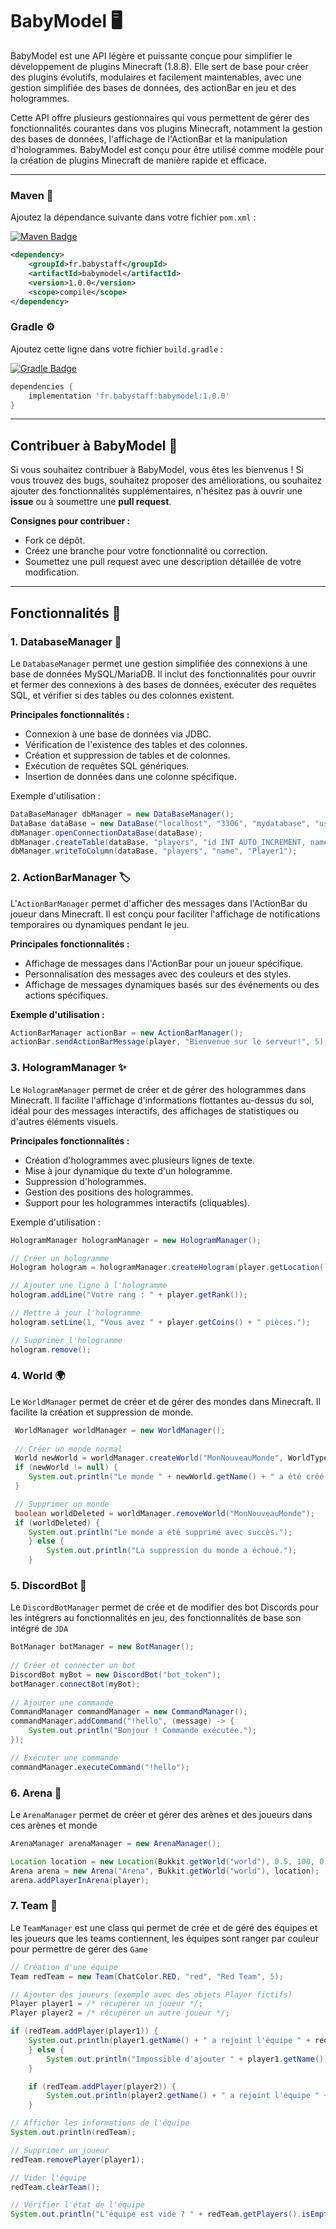 # BabyModel 🖥️

BabyModel est une API légère et puissante conçue pour simplifier le développement de plugins Minecraft (1.8.8). Elle sert de base pour créer des plugins évolutifs, modulaires et facilement maintenables, avec une gestion simplifiée des bases de données, des actionBar en jeu et des hologrammes.

Cette API offre plusieurs gestionnaires qui vous permettent de gérer des fonctionnalités courantes dans vos plugins Minecraft, notamment la gestion des bases de données, l'affichage de l'ActionBar et la manipulation d'hologrammes. BabyModel est conçu pour être utilisé comme modèle pour la création de plugins Minecraft de manière rapide et efficace.

---

### Maven 🔧

Ajoutez la dépendance suivante dans votre fichier `pom.xml` :

[![Maven Badge](https://img.shields.io/maven-central/v/fr.babystaff/babymodel.svg)](https://maven-badges.herokuapp.com/maven-central/fr.babystaff/babymodel)

```xml
<dependency>
    <groupId>fr.babystaff</groupId>
    <artifactId>babymodel</artifactId>
    <version>1.0.0</version>
    <scope>compile</scope>
</dependency>
```

### Gradle ⚙️

Ajoutez cette ligne dans votre fichier `build.gradle` :

[![Gradle Badge](https://img.shields.io/badge/Gradle-1.0.0-blue.svg)](https://gradle.org/)

```gradle
dependencies {
    implementation 'fr.babystaff:babymodel:1.0.0'
}
```

---


## Contribuer à BabyModel 🤝

Si vous souhaitez contribuer à BabyModel, vous êtes les bienvenus ! Si vous trouvez des bugs, souhaitez proposer des améliorations, ou souhaitez ajouter des fonctionnalités supplémentaires, n'hésitez pas à ouvrir une **issue** ou à soumettre une **pull request**.

**Consignes pour contribuer :**
- Fork ce dépôt.
- Créez une branche pour votre fonctionnalité ou correction.
- Soumettez une pull request avec une description détaillée de votre modification.

---

## Fonctionnalités 🌟

### 1. **DatabaseManager** 💾

Le `DatabaseManager` permet une gestion simplifiée des connexions à une base de données MySQL/MariaDB. Il inclut des fonctionnalités pour ouvrir et fermer des connexions à des bases de données, exécuter des requêtes SQL, et vérifier si des tables ou des colonnes existent.

**Principales fonctionnalités :**
- Connexion à une base de données via JDBC.
- Vérification de l'existence des tables et des colonnes.
- Création et suppression de tables et de colonnes.
- Exécution de requêtes SQL génériques.
- Insertion de données dans une colonne spécifique.

Exemple d'utilisation :

```java
DataBaseManager dbManager = new DataBaseManager();
DataBase dataBase = new DataBase("localhost", "3306", "mydatabase", "user", "password");
dbManager.openConnectionDataBase(dataBase);
dbManager.createTable(dataBase, "players", "id INT AUTO_INCREMENT, name VARCHAR(255), PRIMARY KEY(id)");
dbManager.writeToColumn(dataBase, "players", "name", "Player1");
```

### 2. **ActionBarManager** 🏷️

L'`ActionBarManager` permet d'afficher des messages dans l'ActionBar du joueur dans Minecraft. Il est conçu pour faciliter l'affichage de notifications temporaires ou dynamiques pendant le jeu.

**Principales fonctionnalités :**
- Affichage de messages dans l'ActionBar pour un joueur spécifique.
- Personnalisation des messages avec des couleurs et des styles.
- Affichage de messages dynamiques basés sur des événements ou des actions spécifiques.

**Exemple d'utilisation :**

```java
ActionBarManager actionBar = new ActionBarManager();
actionBar.sendActionBarMessage(player, "Bienvenue sur le serveur!", 5);
```

### 3. **HologramManager** ✨

Le `HologramManager` permet de créer et de gérer des hologrammes dans Minecraft. Il facilite l'affichage d'informations flottantes au-dessus du sol, idéal pour des messages interactifs, des affichages de statistiques ou d'autres éléments visuels.

**Principales fonctionnalités :**
- Création d'hologrammes avec plusieurs lignes de texte.
- Mise à jour dynamique du texte d'un hologramme.
- Suppression d'hologrammes.
- Gestion des positions des hologrammes.
- Support pour les hologrammes interactifs (cliquables).

Exemple d'utilisation :

```java
HologramManager hologramManager = new HologramManager();

// Créer un hologramme
Hologram hologram = hologramManager.createHologram(player.getLocation().add(0, 2, 0), "Bienvenue sur le serveur!");

// Ajouter une ligne à l'hologramme
hologram.addLine("Votre rang : " + player.getRank());

// Mettre à jour l'hologramme
hologram.setLine(1, "Vous avez " + player.getCoins() + " pièces.");

// Supprimer l'hologramme
hologram.remove();
```

### 4. World 🌍
Le ``WorldManager`` permet de créer et de gérer des mondes dans Minecraft. Il facilite la création et suppression de monde.

```JAVA
 WorldManager worldManager = new WorldManager();
        
 // Créer un monde normal
 World newWorld = worldManager.createWorld("MonNouveauMonde", WorldType.NORMAL);
 if (newWorld != null) {
    System.out.println("Le monde " + newWorld.getName() + " a été créé avec succès.");
 }

 // Supprimer un monde
 boolean worldDeleted = worldManager.removeWorld("MonNouveauMonde");
 if (worldDeleted) {
    System.out.println("Le monde a été supprimé avec succès.");
    } else {
        System.out.println("La suppression du monde a échoué.");
    }
```

### 5. DiscordBot 🤖
Le ``DiscordBotManager`` permet de crée et de modifier des bot Discords pour les intégrers au fonctionnalités en jeu, des fonctionnalités de base son intégré de ``JDA``

```JAVA
BotManager botManager = new BotManager();
        
// Créer et connecter un bot
DiscordBot myBot = new DiscordBot("bot_token");
botManager.connectBot(myBot);
        
// Ajouter une commande
CommandManager commandManager = new CommandManager();
commandManager.addCommand("!hello", (message) -> {
    System.out.println("Bonjour ! Commande exécutée.");
});

// Exécuter une commande
commandManager.executeCommand("!hello");
```

### 6. Arena 🌱
Le ``ArenaManager`` permet de créer et gérer des arènes et des joueurs dans ces arènes et monde

```JAVA
ArenaManager arenaManager = new ArenaManager();

Location location = new Location(Bukkit.getWorld("world"), 0.5, 100, 0.5);
Arena arena = new Arena("Arena", Bukkit.getWorld("world"), location);
arena.addPlayerInArena(player);
```

### 7. Team 🚩
Le ``TeamManager`` est une class qui permet de crée et de géré des équipes et les joueurs que les teams contiennent, les équipes sont ranger par couleur pour permettre de gérer des ``Game``
```JAVA
// Création d'une équipe
Team redTeam = new Team(ChatColor.RED, "red", "Red Team", 5);

// Ajouter des joueurs (exemple avec des objets Player fictifs)
Player player1 = /* récupérer un joueur */;
Player player2 = /* récupérer un autre joueur */;

if (redTeam.addPlayer(player1)) {
    System.out.println(player1.getName() + " a rejoint l'équipe " + redTeam.getName());
    } else {
        System.out.println("Impossible d'ajouter " + player1.getName());
    }

    if (redTeam.addPlayer(player2)) {
        System.out.println(player2.getName() + " a rejoint l'équipe " + redTeam.getName());
    }

// Afficher les informations de l'équipe
System.out.println(redTeam);

// Supprimer un joueur
redTeam.removePlayer(player1);

// Vider l'équipe
redTeam.clearTeam();

// Vérifier l'état de l'équipe
System.out.println("L'équipe est vide ? " + redTeam.getPlayers().isEmpty());
```